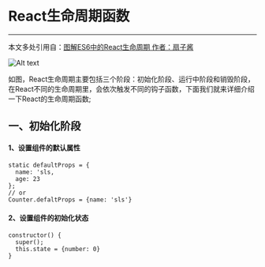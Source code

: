 # React生命周期函数
---
本文多处引用自：[图解ES6中的React生命周期 作者：扇子酱](https://juejin.im/post/5a062fb551882535cd4a4ce3)


![Alt text](https://user-gold-cdn.xitu.io/2017/11/11/88e11709488aeea3f9c6595ee4083bf3?imageslim)

  如图，React生命周期主要包括三个阶段：初始化阶段、运行中阶段和销毁阶段，在React不同的生命周期里，会依次触发不同的钩子函数，下面我们就来详细介绍一下React的生命周期函数;
  
## 一、初始化阶段
 #### 1、设置组件的默认属性
 
  ```
  static defaultProps = {
    name: 'sls,
    age: 23
  };
  // or
  Counter.defaltProps = {name: 'sls'}
  ```
  
  #### 2、设置组件的初始化状态
  
  ```
  constructor() {
    super();
    this.state = {number: 0}
  }
  ```
  
